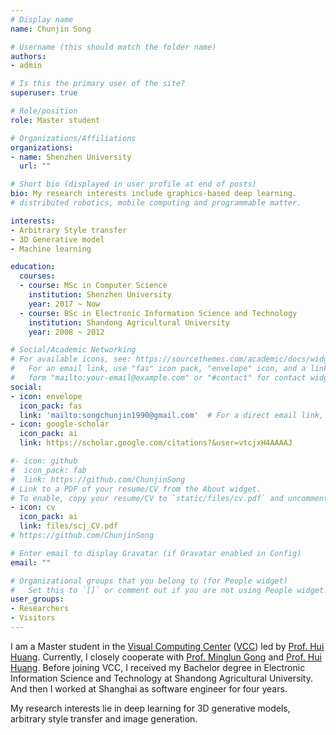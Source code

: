 ```yaml
---
# Display name
name: Chunjin Song

# Username (this should match the folder name)
authors:
- admin

# Is this the primary user of the site?
superuser: true

# Role/position
role: Master student

# Organizations/Affiliations
organizations:
- name: Shenzhen University
  url: ""

# Short bio (displayed in user profile at end of posts)
bio: My research interests include graphics-based deep learning.
# distributed robotics, mobile computing and programmable matter.

interests:
- Arbitrary Style transfer
- 3D Generative model
- Machine learning

education:
  courses:
  - course: MSc in Computer Science
    institution: Shenzhen University
    year: 2017 ~ Now
  - course: BSc in Electronic Information Science and Technology
    institution: Shandong Agricultural University
    year: 2008 ~ 2012

# Social/Academic Networking
# For available icons, see: https://sourcethemes.com/academic/docs/widgets/#icons
#   For an email link, use "fas" icon pack, "envelope" icon, and a link in the
#   form "mailto:your-email@example.com" or "#contact" for contact widget.
social:
- icon: envelope
  icon_pack: fas
  link: 'mailto:songchunjin1990@gmail.com'  # For a direct email link, use "mailto:test@example.org".
- icon: google-scholar
  icon_pack: ai
  link: https://scholar.google.com/citations?&user=vtcjxH4AAAAJ

#- icon: github
#  icon_pack: fab
#  link: https://github.com/ChunjinSong
# Link to a PDF of your resume/CV from the About widget.
# To enable, copy your resume/CV to `static/files/cv.pdf` and uncomment the lines below.  
- icon: cv
  icon_pack: ai
  link: files/scj_CV.pdf 
# https://github.com/ChunjinSong

# Enter email to display Gravatar (if Gravatar enabled in Config)
email: ""

# Organizational groups that you belong to (for People widget)
#   Set this to `[]` or comment out if you are not using People widget.  
user_groups:
- Researchers
- Visitors
---
```


I am a Master student in the [Visual Computing Center](https://vcc.tech/index.html) ([VCC](https://vcc.tech/index.html)) led by [Prof. Hui Huang](https://vcc.tech/~huihuang). 
Currently, I closely cooperate with [Prof. Minglun Gong](http://www.cs.mun.ca/~gong/) and [Prof. Hui Huang](https://vcc.tech/~huihuang). Before joining VCC, I received my Bachelor degree in Electronic Information Science and Technology at Shandong Agricultural University. 
And then I worked at Shanghai as software engineer for four years.

My research interests lie in deep learning for 3D generative models, arbitrary style transfer and image generation.

<!-- Nelson Bighetti is a professor of artificial intelligence at the Stanford AI Lab. His research interests include distributed robotics, mobile computing and programmable matter. He leads the Robotic Neurobiology group, which develops self-reconfiguring robots, systems of self-organizing robots, and mobile sensor networks. -->

<!-- Lorem ipsum dolor sit amet, consectetur adipiscing elit. Sed neque elit, tristique placerat feugiat ac, facilisis vitae arcu. Proin eget egestas augue. Praesent ut sem nec arcu pellentesque aliquet. Duis dapibus diam vel metus tempus vulputate. -->
